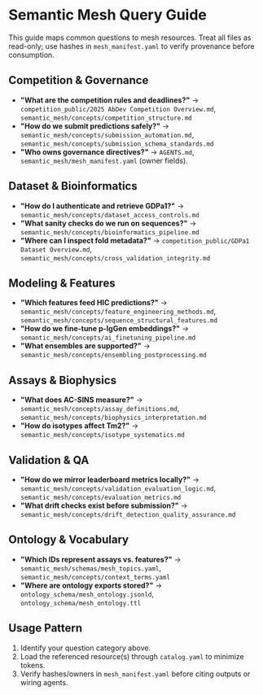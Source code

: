 # Semantic Mesh Query Guide

This guide maps common questions to mesh resources. Treat all files as read-only; use hashes in `mesh_manifest.yaml` to verify provenance before consumption.

## Competition & Governance
- **"What are the competition rules and deadlines?"** → `competition_public/2025 AbDev Competition Overview.md`, `semantic_mesh/concepts/competition_structure.md`
- **"How do we submit predictions safely?"** → `semantic_mesh/concepts/submission_automation.md`, `semantic_mesh/concepts/submission_schema_standards.md`
- **"Who owns governance directives?"** → `AGENTS.md`, `semantic_mesh/mesh_manifest.yaml` (owner fields).

## Dataset & Bioinformatics
- **"How do I authenticate and retrieve GDPa1?"** → `semantic_mesh/concepts/dataset_access_controls.md`
- **"What sanity checks do we run on sequences?"** → `semantic_mesh/concepts/bioinformatics_pipeline.md`
- **"Where can I inspect fold metadata?"** → `competition_public/GDPa1 Dataset Overview.md`, `semantic_mesh/concepts/cross_validation_integrity.md`

## Modeling & Features
- **"Which features feed HIC predictions?"** → `semantic_mesh/concepts/feature_engineering_methods.md`, `semantic_mesh/concepts/sequence_structural_features.md`
- **"How do we fine-tune p-IgGen embeddings?"** → `semantic_mesh/concepts/ai_finetuning_pipeline.md`
- **"What ensembles are supported?"** → `semantic_mesh/concepts/ensembling_postprocessing.md`

## Assays & Biophysics
- **"What does AC-SINS measure?"** → `semantic_mesh/concepts/assay_definitions.md`, `semantic_mesh/concepts/biophysics_interpretation.md`
- **"How do isotypes affect Tm2?"** → `semantic_mesh/concepts/isotype_systematics.md`

## Validation & QA
- **"How do we mirror leaderboard metrics locally?"** → `semantic_mesh/concepts/validation_evaluation_logic.md`, `semantic_mesh/concepts/evaluation_metrics.md`
- **"What drift checks exist before submission?"** → `semantic_mesh/concepts/drift_detection_quality_assurance.md`

## Ontology & Vocabulary
- **"Which IDs represent assays vs. features?"** → `semantic_mesh/schemas/mesh_topics.yaml`, `semantic_mesh/concepts/context_terms.yaml`
- **"Where are ontology exports stored?"** → `ontology_schema/mesh_ontology.jsonld`, `ontology_schema/mesh_ontology.ttl`

## Usage Pattern
1. Identify your question category above.
2. Load the referenced resource(s) through `catalog.yaml` to minimize tokens.
3. Verify hashes/owners in `mesh_manifest.yaml` before citing outputs or wiring agents.
